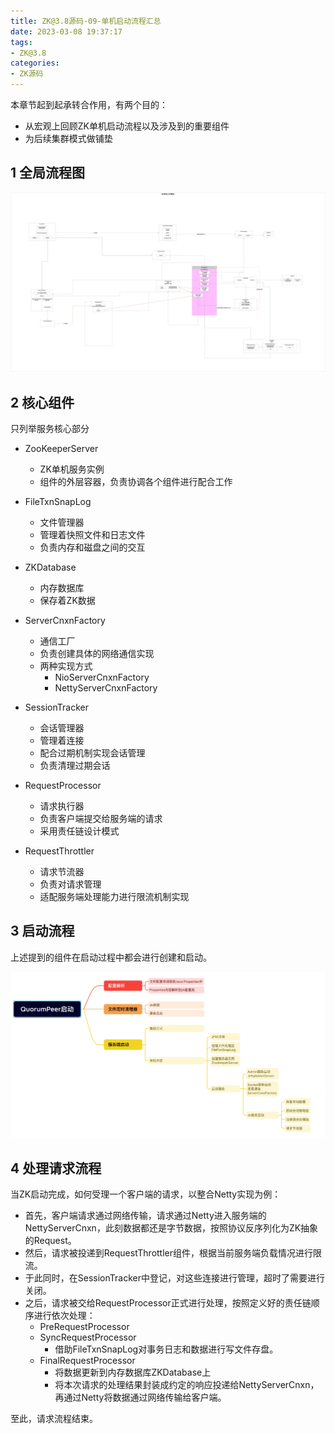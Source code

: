 ```yaml
---
title: ZK@3.8源码-09-单机启动流程汇总
date: 2023-03-08 19:37:17
tags:
- ZK@3.8
categories:
- ZK源码
---
```


本章节起到起承转合作用，有两个目的：

* 从宏观上回顾ZK单机启动流程以及涉及到的重要组件
* 为后续集群模式做铺垫

## 1 全局流程图

![](ZK-3-8源码-09-单机启动流程汇总/ZK单机工作模式.png)

## 2 核心组件

只列举服务核心部分

* ZooKeeperServer
  * ZK单机服务实例
  * 组件的外层容器，负责协调各个组件进行配合工作
* FileTxnSnapLog
  * 文件管理器
  * 管理着快照文件和日志文件
  * 负责内存和磁盘之间的交互

* ZKDatabase
  * 内存数据库
  * 保存着ZK数据
* ServerCnxnFactory
  * 通信工厂
  * 负责创建具体的网络通信实现
  * 两种实现方式
    * NioServerCnxnFactory
    * NettyServerCnxnFactory
* SessionTracker
  * 会话管理器
  * 管理着连接
  * 配合过期机制实现会话管理
  * 负责清理过期会话
* RequestProcessor
  * 请求执行器
  * 负责客户端提交给服务端的请求
  * 采用责任链设计模式
* RequestThrottler
  * 请求节流器
  * 负责对请求管理
  * 适配服务端处理能力进行限流机制实现

## 3 启动流程

上述提到的组件在启动过程中都会进行创建和启动。

![](ZK-3-8源码-09-单机启动流程汇总/image-20230308200012011.png)

## 4 处理请求流程

当ZK启动完成，如何受理一个客户端的请求，以整合Netty实现为例：

* 首先，客户端请求通过网络传输，请求通过Netty进入服务端的NettyServerCnxn，此刻数据都还是字节数据，按照协议反序列化为ZK抽象的Request。
* 然后，请求被投递到RequestThrottler组件，根据当前服务端负载情况进行限流。
* 于此同时，在SessionTracker中登记，对这些连接进行管理，超时了需要进行关闭。
* 之后，请求被交给RequestProcessor正式进行处理，按照定义好的责任链顺序进行依次处理：
  * PreRequestProcessor
  * SyncRequestProcessor
    * 借助FileTxnSnapLog对事务日志和数据进行写文件存盘。
  * FinalRequestProcessor
    * 将数据更新到内存数据库ZKDatabase上
    * 将本次请求的处理结果封装成约定的响应投递给NettyServerCnxn，再通过Netty将数据通过网络传输给客户端。

至此，请求流程结束。
